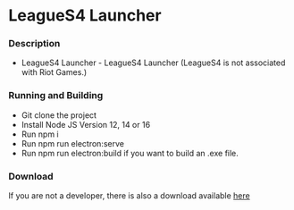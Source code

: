 # LeagueS4 Launcher

### Description

* LeagueS4 Launcher - LeagueS4 Launcher (LeagueS4 is not associated with Riot Games.)

### Running and Building

* Git clone the project
* Install Node JS Version 12, 14 or 16
* Run npm i
* Run npm run electron:serve
* Run npm run electron:build if you want to build an .exe file.

### Download

If you are not a developer, there is also a download available [here](https://leagues4.com/)